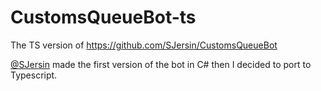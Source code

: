 # CustomsQueueBot-ts

The TS version of https://github.com/SJersin/CustomsQueueBot

[@SJersin](https://github.com/SJersin) made the first version of the bot in C# then I decided to port to Typescript.
